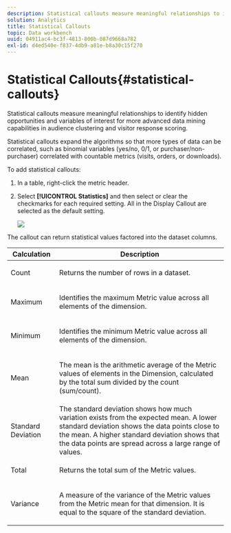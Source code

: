 ```yaml
---
description: Statistical callouts measure meaningful relationships to identify hidden opportunities and variables of interest for more advanced data mining capabilities in audience clustering and visitor response scoring.
solution: Analytics
title: Statistical Callouts
topic: Data workbench
uuid: 04911ac4-bc3f-4813-800b-087d9668a782
exl-id: d4ed540e-f837-4db9-a81e-b8a30c15f270
---
```

# Statistical Callouts{#statistical-callouts}

Statistical callouts measure meaningful relationships to identify hidden opportunities and variables of interest for more advanced data mining capabilities in audience clustering and visitor response scoring.

Statistical callouts expand the algorithms so that more types of data can be correlated, such as binomial variables (yes/no, 0/1, or purchaser/non-purchaser) correlated with countable metrics (visits, orders, or downloads).

To add statistical callouts:

1. In a table, right-click the metric header. 
1. Select **[!UICONTROL Statistics]** and then select or clear the checkmarks for each required setting. All in the Display Callout are selected as the default setting.

   ![](assets/statistical_callouts.png)

The callout can return statistical values factored into the dataset columns. 

<table id="table_B2A4F9D5938D4756A81ACF6F4D77E63D">
 <thead>
  <tr>
   <th colname="col1" class="entry"> Calculation </th>
   <th colname="col2" class="entry"> Description </th>
  </tr>
 </thead>
 <tbody>
  <tr>
   <td colname="col1"> Count </td>
   <td colname="col2"><p>Returns the number of rows in a dataset. </p></td>
  </tr>
  <tr>
   <td colname="col1"> Maximum </td>
   <td colname="col2"><p> Identifies the maximum Metric value across all elements of the dimension. </p></td>
  </tr>
  <tr>
   <td colname="col1"> Minimum </td>
   <td colname="col2"><p> Identifies the minimum Metric value across all elements of the dimension. </p></td>
  </tr>
  <tr>
   <td colname="col1"> Mean </td>
   <td colname="col2"><p> The mean is the arithmetic average of the Metric values of elements in the Dimension, calculated by the total sum divided by the count (sum/count). </p></td>
  </tr>
  <tr>
   <td colname="col1"> Standard Deviation </td>
   <td colname="col2"> The standard deviation shows how much variation exists from the expected mean. A lower standard deviation shows the data points close to the mean. A higher standard deviation shows that the data points are spread across a large range of values. </td>
  </tr>
  <tr>
   <td colname="col1"> Total </td>
   <td colname="col2"><p> Returns the total sum of the Metric values. </p></td>
  </tr>
  <tr>
   <td colname="col1"> Variance </td>
   <td colname="col2"><p> A measure of the variance of the Metric values from the Metric mean for that dimension. It is equal to the square of the standard deviation. </p></td>
  </tr>
 </tbody>
</table>
